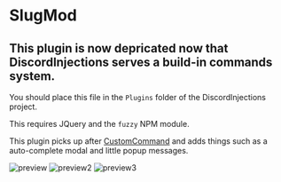 # SlugMod

## This plugin is now depricated now that DiscordInjections serves a build-in commands system.

You should place this file in the `Plugins` folder of the DiscordInjections project.

This requires JQuery and the `fuzzy` NPM module.

This plugin picks up after [CustomCommand](https://github.com/DiscordInjections/Plugins/tree/master/CustomCommand) and adds things such as a auto-complete modal and little popup messages.

![preview](https://i-need.discord.cards/f71ae0.png)
![preview2](https://i-need.discord.cards/7f8c9d.png)
![preview3](https://i-need.discord.cards/af4db8.png)
